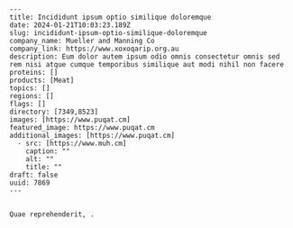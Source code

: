 
    ---
    title: Incididunt ipsum optio similique doloremque
    date: 2024-01-21T10:03:23.189Z
    slug: incididunt-ipsum-optio-similique-doloremque
    company_name: Mueller and Manning Co
    company_link: https://www.xoxoqarip.org.au
    description: Eum dolor autem ipsum odio omnis consectetur omnis sed rem nisi atque cumque temporibus similique aut modi nihil non facere
    proteins: []
    products: [Meat]
    topics: []
    regions: []
    flags: []
    directory: [7349,8523]
    images: [https://www.puqat.cm]
    featured_image: https://www.puqat.cm
    additional_images: [https://www.puqat.cm]
      - src: [https://www.muh.cm]
        caption: ""
        alt: ""
        title: ""
    draft: false
    uuid: 7869
    ---
    

    Quae reprehenderit, .
    